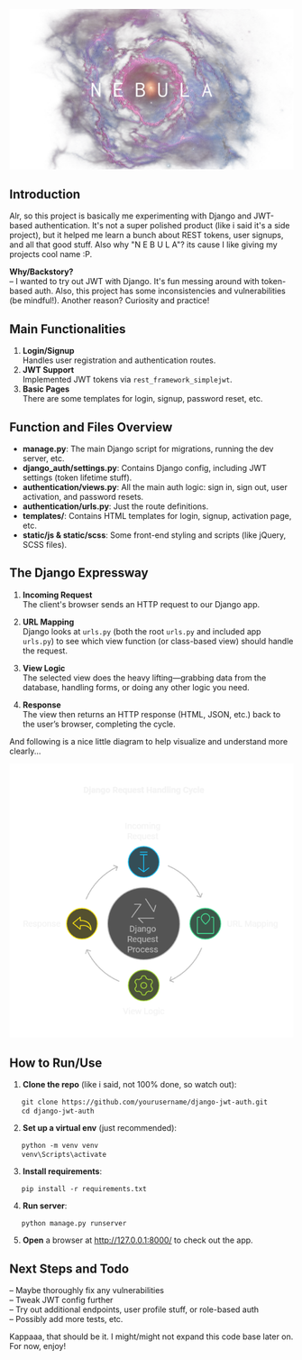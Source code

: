 <div align="center">

![alt text](f1.png)

</div>

## Introduction

Alr, so this project is basically me experimenting with Django and JWT-based authentication. It's not a super polished product (like i said it's a side project), but it helped me learn a bunch about REST tokens, user signups, and all that good stuff. Also why "N E B U L A"? its cause I like giving my projects cool name :P.

**Why/Backstory?**  
– I wanted to try out JWT with Django. It's fun messing around with token-based auth. Also, this project has some inconsistencies and vulnerabilities (be mindful!). Another reason? Curiosity and practice!

## Main Functionalities

1. **Login/Signup**  
   Handles user registration and authentication routes.
2. **JWT Support**  
   Implemented JWT tokens via `rest_framework_simplejwt`.
3. **Basic Pages**  
   There are some templates for login, signup, password reset, etc.

## Function and Files Overview

- **manage.py**: The main Django script for migrations, running the dev server, etc.
- **django_auth/settings.py**: Contains Django config, including JWT settings (token lifetime stuff).
- **authentication/views.py**: All the main auth logic: sign in, sign out, user activation, and password resets.
- **authentication/urls.py**: Just the route definitions.
- **templates/**: Contains HTML templates for login, signup, activation page, etc.
- **static/js & static/scss**: Some front-end styling and scripts (like jQuery, SCSS files).

## The Django Expressway

1. **Incoming Request**  
   The client's browser sends an HTTP request to our Django app.

2. **URL Mapping**  
   Django looks at `urls.py` (both the root `urls.py` and included app `urls.py`) to see which view function (or class-based view) should handle the request.

3. **View Logic**  
   The selected view does the heavy lifting—grabbing data from the database, handling forms, or doing any other logic you need.

4. **Response**  
   The view then returns an HTTP response (HTML, JSON, etc.) back to the user’s browser, completing the cycle.

And following is a nice little diagram to help visualize and understand more clearly...

<div align="center">

![alt text](image.png)

</div>

## How to Run/Use

1. **Clone the repo** (like i said, not 100% done, so watch out):

```
   git clone https://github.com/yourusername/django-jwt-auth.git
   cd django-jwt-auth
```

2. **Set up a virtual env** (just recommended):

```
   python -m venv venv
   venv\Scripts\activate
```

3. **Install requirements**:

```
   pip install -r requirements.txt
```

4. **Run server**:

```
   python manage.py runserver
```

5. **Open** a browser at http://127.0.0.1:8000/ to check out the app.

## Next Steps and Todo

– Maybe thoroughly fix any vulnerabilities  
– Tweak JWT config further  
– Try out additional endpoints, user profile stuff, or role-based auth  
– Possibly add more tests, etc.

Kappaaa, that should be it. I might/might not expand this code base later on. For now, enjoy!
